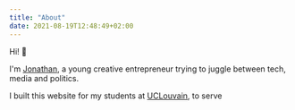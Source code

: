 ```yaml
---
title: "About"
date: 2021-08-19T12:48:49+02:00
---
```


Hi! 👋 

I'm [Jonathan](https://twitter.com/jonapiron), a young creative entrepreneur trying to juggle between tech, media and politics. 

I built this website for my students at [UCLouvain](https://uclouvain.be), to serve 